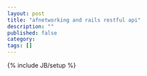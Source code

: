 ```yaml
---
layout: post
title: "afnetworking and rails restful api"
description: ""
published: false
category: 
tags: []
---
```

{% include JB/setup %}



